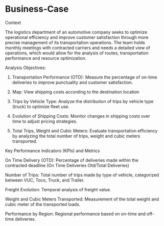 # Business-Case

Context

The logistics department of an automotive company seeks to optimize operational efficiency and improve customer satisfaction through more precise management of its transportation operations. The team holds monthly meetings with contracted carriers and needs a detailed view of operations, which would allow for the analysis of routes, transportation performance and resource optimization.

Analysis Objectives:

1. Transportation Performance (OTD): Measure the percentage of on-time deliveries to improve punctuality and customer satisfaction.

2. Map: View shipping costs according to the destination location

3. Trips by Vehicle Type: Analyze the distribution of trips by vehicle type (truck) to optimize fleet use.

4. Evolution of Shipping Costs: Monitor changes in shipping costs over time to adjust pricing strategies.

5. Total Trips, Weight and Cubic Meters: Evaluate transportation efficiency by analyzing the total number of trips, weight and cubic meters transported.

Key Performance Indicators (KPIs) and Metrics

On Time Delivery (OTD): Percentage of deliveries made within the contracted deadline (On Time Deliveries Otd/Total Deliveries)

Number of Trips: Total number of trips made by type of vehicle, categorized between VUC, Toco, Truck, and Trailer.

Freight Evolution: Temporal analysis of freight value.

Weight and Cubic Meters Transported: Measurement of the total weight and cubic meter of the transported loads.

Performance by Region: Regional performance based on on-time and off-time deliveries.